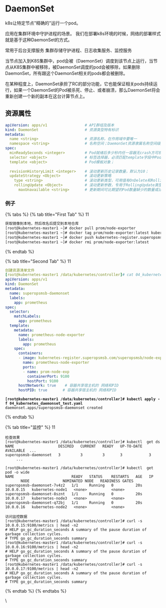# DaemonSet

k8s让特定节点"精确的"运行一个pod。

应用在集群环境中守护进程的场景。 我们在部署k8s环境的时候，网络的部署样式就是基于这种DaemonSet的方式。

常用于后台支撑服务 集群存储守护进程、日志收集服务、监控服务

当节点加入到K8S集群中，pod会被（DaemonSet）调度到该节点上运行，当节点从K8S集群中被移除，被DaemonSet调度的pod会被移除，如果删除DaemonSet，所有跟这个DaemonSet相关的pods都会被删除。&#x20;

在某种程度上，DaemonSet承担了RC的部分功能，它也能保证相关pods持续运行，如果一个DaemonSet的Pod被杀死、停止、或者崩溃，那么DaemonSet将会重新创建一个新的副本在这台计算节点上。

## 资源属性

```yaml
apiVersion: apps/v1                 # API群组及版本
kind: DaemonSet                     # 资源类型特有标识
metadata:
  name <string>                     # 资源名称，在作用域中要唯一
  namespace <string>                # 名称空间；DaemonSet资源隶属名称空间级别
spec:
  minReadySeconds <integer>         # Pod就绪后多少秒内任一容器无crash方可视为“就绪”
  selector <object>                 # 标签选择器，必须匹配template字段中Pod模板中的标签
  template <object>                 # Pod模板对象；
​
  revisionHistoryLimit <integer>    # 滚动更新历史记录数量，默认为10；
  updateStrategy <Object>           # 滚动更新策略
    type <string>                   # 滚动更新类型，可用值有OnDelete和RollingUpdate；
    rollingUpdate <Object>          # 滚动更新参数，专用于RollingUpdate类型
      maxUnavailable <string>       # 更新期间可比期望的Pod数量缺少的数量或比例
```

### 例子

{% tabs %}
{% tab title="First Tab" %}
11

```bash
获取镜像到本地，然后改名后提交到本地仓库
[root@kubernetes-master1 ~]# docker pull prom/node-exporter
[root@kubernetes-master1 ~]# docker tag prom/node-exporter:latest kubernetes-register.superopsmsb.com/superopsmsb/node-exporter
[root@kubernetes-master1 ~]# docker push kubernetes-register.superopsmsb.com/superopsmsb/node-exporter
[root@kubernetes-master1 ~]# docker rmi prom/node-exporter:latest
```


{% endtab %}

{% tab title="Second Tab" %}
11

```yaml
创建资源清单文件
[root@kubernetes-master1 /data/kubernetes/controller]# cat 04_kubernetes_daemonset_test.yaml
apiVersion: apps/v1
kind: DaemonSet
metadata:
  name: superopsmsb-daemonset
  labels:
    app: prometheus
spec:
  selector:
    matchLabels:
      app: prometheus
  template:
    metadata:
      name: prometheus-node-exporter
      labels:
        app: prometheus
    spec:
      containers:
      - image: kubernetes-register.superopsmsb.com/superopsmsb/node-exporter
        name: prometheus-node-exporter
        ports:
        - name: prom-node-exp
          containerPort: 9100
          hostPort: 9100
      hostNetwork: true    # 容器共享宿主机的 网络和PID
      hostPID: true       # 容器共享宿主机的 网络和PID
```

<pre class="language-yaml" data-title="应用配置文件"><code class="lang-yaml"><strong>[root@kubernetes-master1 /data/kubernetes/controller]# kubectl apply -f 04_kubernetes_daemonset_test.yaml
</strong>daemonset.apps/superopsmsb-daemonset created
</code></pre>
{% endtab %}

{% tab title="监控" %}
11

```
检查效果
[root@kubernetes-master1 /data/kubernetes/controller]# kubectl  get ds
NAME                    DESIRED   CURRENT   READY   UP-TO-DATE   AVAILABLE  ...
superopsmsb-daemonset   3         3         3       3            3          ...
​
[root@kubernetes-master1 /data/kubernetes/controller]# kubectl  get pod -o wide
NAME                          READY   STATUS    RESTARTS   AGE   IP          NODE               NOMINATED NODE   READINESS GATES
superopsmsb-daemonset-7v4z2   1/1     Running   0          20s   10.0.0.15   kubernetes-node1   <none>           <none>
superopsmsb-daemonset-8sznt   1/1     Running   0          20s   10.0.0.17   kubernetes-node3   <none>           <none>
superopsmsb-daemonset-q72bj   1/1     Running   0          20s   10.0.0.16   kubernetes-node2   <none>           <none>
```

```
访问监控数据
[root@kubernetes-master1 /data/kubernetes/controller]# curl -s 10.0.0.15:9100/metrics | head -n2
# HELP go_gc_duration_seconds A summary of the pause duration of garbage collection cycles.
# TYPE go_gc_duration_seconds summary
[root@kubernetes-master1 /data/kubernetes/controller]# curl -s 10.0.0.16:9100/metrics | head -n2
# HELP go_gc_duration_seconds A summary of the pause duration of garbage collection cycles.
# TYPE go_gc_duration_seconds summary
[root@kubernetes-master1 /data/kubernetes/controller]# curl -s 10.0.0.17:9100/metrics | head -n2
# HELP go_gc_duration_seconds A summary of the pause duration of garbage collection cycles.
# TYPE go_gc_duration_seconds summary
```


{% endtab %}
{% endtabs %}

\


